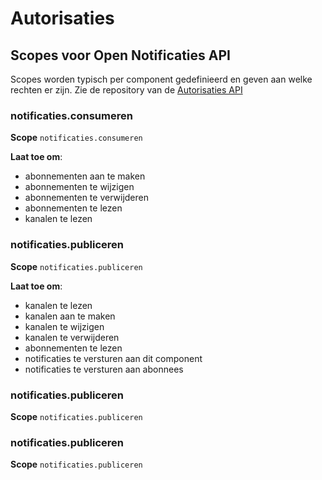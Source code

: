 
# Autorisaties
## Scopes voor Open Notificaties API

Scopes worden typisch per component gedefinieerd en geven aan welke rechten er zijn.
Zie de repository van de [Autorisaties API](https://github.com/VNG-Realisatie/autorisaties-api)


### notificaties.consumeren

**Scope**
`notificaties.consumeren`


**Laat toe om**:

* abonnementen aan te maken
* abonnementen te wijzigen
* abonnementen te verwijderen
* abonnementen te lezen
* kanalen te lezen


### notificaties.publiceren

**Scope**
`notificaties.publiceren`


**Laat toe om**:

* kanalen te lezen
* kanalen aan te maken
* kanalen te wijzigen
* kanalen te verwijderen
* abonnementen te lezen
* notificaties te versturen aan dit component
* notificaties te versturen aan abonnees


### notificaties.publiceren

**Scope**
`notificaties.publiceren`



### notificaties.publiceren

**Scope**
`notificaties.publiceren`



